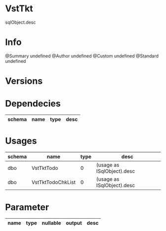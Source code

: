 # VstTkt
sqlObject.desc

# Info 
@Summary undefined
@Author undefined
@Custom undefined
@Standard undefined
# Versions 
# Dependecies 

| schema      | name      | type       | desc          |
| ------ | -------- | -------- | ------ |
# Usages 

| schema      | name      | type       | desc          |
| ------ | -------- | -------- | ------ |
| dbo | VstTktTodo | 0 | (usage as ISqlObject).desc |
| dbo | VstTktTodoChkList | 0 | (usage as ISqlObject).desc |
# Parameter

| name      | type      | nullable      | output       | desc          |
| ------ | -------- | -------- | -------- | ------ |
